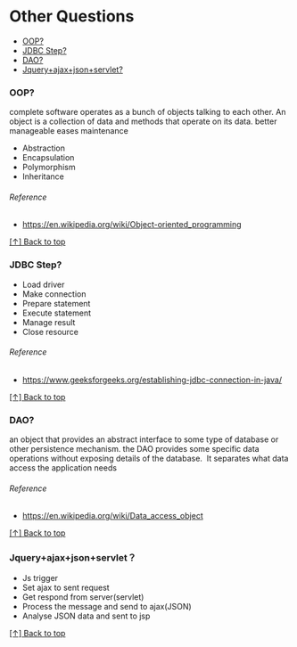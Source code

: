 # Other Questions

* [OOP?](#oop)
* [JDBC Step?](#jdbc-step)
* [DAO?](#dao)
* [Jquery+ajax+json+servlet?](#jquery+ajax+json+servlet)


### OOP?
complete software operates as a bunch of objects talking to each other. An object is a collection of data and methods that operate on its data.
better manageable
eases maintenance
-	Abstraction
-	Encapsulation
-	Polymorphism
-	Inheritance

###### Reference
* https://en.wikipedia.org/wiki/Object-oriented_programming

[[↑] Back to top](#other-questions)


### JDBC Step?
-	Load driver
-	Make connection
-	Prepare statement
-	Execute statement
-	Manage result
-	Close resource

###### Reference
* https://www.geeksforgeeks.org/establishing-jdbc-connection-in-java/

[[↑] Back to top](#other-questions)


### DAO?
an object that provides an abstract interface to some type of database or other persistence mechanism.
the DAO provides some specific data operations without exposing details of the database. 
It separates what data access the application needs

###### Reference
* https://en.wikipedia.org/wiki/Data_access_object

[[↑] Back to top](#other-questions)


### Jquery+ajax+json+servlet？
-	Js trigger
-	Set ajax to sent request
-	Get respond from server(servlet)
-	Process the message and send to ajax(JSON)
-	Analyse JSON data and sent to jsp


[[↑] Back to top](#other-questions)
